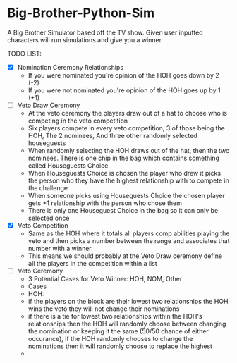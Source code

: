 # Big-Brother-Python-Sim

A Big Brother Simulator based off the TV show. Given user inputted characters will run simulations and give you a winner.

TODO LIST:
- [x] Nomination Ceremony Relationships 
  - If you were nominated you're opinion of the HOH goes down by 2 (-2)
  - If you were not nominated you're opinion of the HOH goes up by 1 (+1)
- [ ] Veto Draw Ceremony
  - At the veto ceremony the players draw out of a hat to choose who is competing in the veto competition
  - Six players compete in every veto competition, 3 of those being the HOH, The 2 nominees, And three other randomly selected houseguests
  - When randomly selecting the HOH draws out of the hat, then the two nominees. There is one chip in the bag which contains something called Houseguests Choice
  - When Houseguests Choice is chosen the player who drew it picks the person who they have the highest relationship with to compete in the challenge
  - When someone picks using Houseguests Choice the chosen player gets +1 relationship with the person who chose them
  - There is only one Houseguest Choice in the bag so it can only be selected once
- [x] Veto Competition
  - Same as the HOH where it totals all players comp abilities playing the veto and then picks a number between the range and associates that number with a winner.
  - This means we should probably at the Veto Draw ceremony define all the players in the competition within a list
- [ ] Veto Ceremony
  - 3 Potential Cases for Veto Winner: HOH, NOM, Other
  - Cases
  - HOH:  
  - if the players on the block are their lowest two relationships the HOH wins the veto they will not change their nominations
  - if there is a tie for lowest two relationships within the HOH's relationships then the HOH will randomly choose between changing the nomination or keeping it the same (50/50 chance of either occurance), if the HOH randomly chooses to change the nominations then it will randomly choose to replace the highest 
  - 